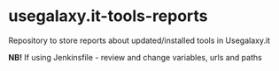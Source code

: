 # usegalaxy.it-tools-reports
Repository to store reports about updated/installed tools in Usegalaxy.it

**NB!** If using Jenkinsfile - review and change variables, urls and paths